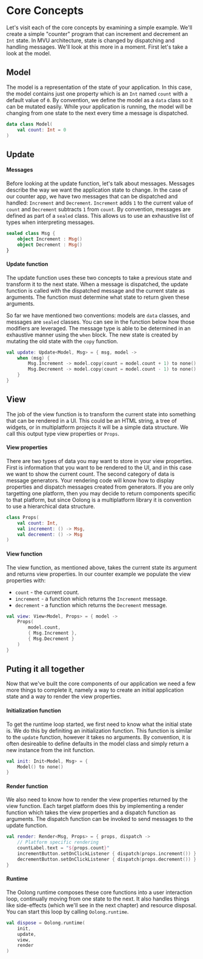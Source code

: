 # Core Concepts

Let's visit each of the core concepts by examining a simple example. We'll create a simple "counter" program that can increment and decrement an `Int` state. In MVU architecture, state is changed by dispatching and handling messages. We'll look at this more in a moment. First let's take a look at the model.

## Model

The model is a representation of the state of your application. In this case, the model contains just one property which is an `Int` named `count` with a default value of `0`. By convention, we define the model as a `data` class so it can be mutated easily. While your application is running, the model will be changing from one state to the next every time a message is dispatched.

```kotlin
data class Model(
    val count: Int = 0
)
```

## Update

#### Messages

Before looking at the update function, let's talk about messages. Messages describe the way we want the application state to change. In the case of our counter app, we have two messages that can be dispatched and handled: `Increment` and `Decrement`. `Increment` adds `1` to the current value of `count` and `Decrement` subtracts `1` from `count`. By convention, messages are defined as part of a `sealed` class. This allows us to use an exhaustive list of types when interpreting messages.

```kotlin
sealed class Msg {
    object Increment : Msg()
    object Decrement : Msg()
}
```

#### Update function

The update function uses these two concepts to take a previous state and transform it to the next state. When a message is dispatched, the update function is called with the dispatched message and the current state as arguments. The function must determine what state to return given these arguments.

So far we have mentioned two conventions: models are `data` classes, and messages are `sealed` classes. You can see in the function below how those modifiers are leveraged. The message type is able to be determined in an exhaustive manner using the `when` block. The new state is created by mutating the old state with the `copy` function.

```kotlin
val update: Update<Model, Msg> = { msg, model ->
    when (msg) {
        Msg.Increment -> model.copy(count = model.count + 1) to none()
        Msg.Decrement -> model.copy(count = model.count - 1) to none()
    }
}
```

## View

The job of the view function is to transform the current state into something that can be rendered in a UI. This could be an HTML string, a tree of widgets, or in multiplatform projects it will be a simple data structure. We call this output type view properties or `Props`.

#### View properties

There are two types of data you may want to store in your view properties. First is information that you want to be rendered to the UI, and in this case we want to show the current count. The second category of data is message generators. Your rendering code will know how to display properties and dispatch messages created from generators. If you are only targetting one platform, then you may decide to return components specific to that platform, but since Oolong is a multiplatform library it is convention to use a hierarchical data structure.

```kotlin
class Props(
    val count: Int,
    val increment: () -> Msg,
    val decrement: () -> Msg
)
```

#### View function

The view function, as mentioned above, takes the current state its argument and returns view properties. In our counter example we populate the view properties with:

* `count` - the current count.
* `increment` - a function which returns the `Increment` message.
* `decrement` - a function which returns the `Decrement` message.

```kotlin
val view: View<Model, Props> = { model ->
    Props(
        model.count,
        { Msg.Increment },
        { Msg.Decrement }
    )
}
```

## Puting it all together

Now that we've built the core components of our application we need a few more things to complete it, namely a way to create an initial application state and a way to render the view properties.

#### Initialization function

To get the runtime loop started, we first need to know what the initial state is. We do this by definiting an initialization function. This function is similar to the `update` function, however it takes no arguments. By convention, it is often desireable to define defaults in the model class and simply return a new instance from the init function.

```kotlin
val init: Init<Model, Msg> = {
    Model() to none()
}
```

#### Render function

We also need to know how to render the view properties returned by the view function. Each target platform does this by implementing a render function which takes the view properties and a dispatch function as arguments. The dispatch function can be invoked to send messages to the update function.

```kotlin
val render: Render<Msg, Props> = { props, dispatch ->
    // Platform specific rendering
    countLabel.text = "${props.count}"
    incrementButton.setOnClickListener { dispatch(props.increment()) }
    decrementButton.setOnClickListener { dispatch(props.decrement()) }
}
```

#### Runtime

The Oolong runtime composes these core functions into a user interaction loop, continually moving from one state to the next. It also handles things like side-effects (which we'll see in the next chapter) and resource disposal. You can start this loop by calling `Oolong.runtime`.

```kotlin
val dispose = Oolong.runtime(
    init,
    update,
    view,
    render
)
```
